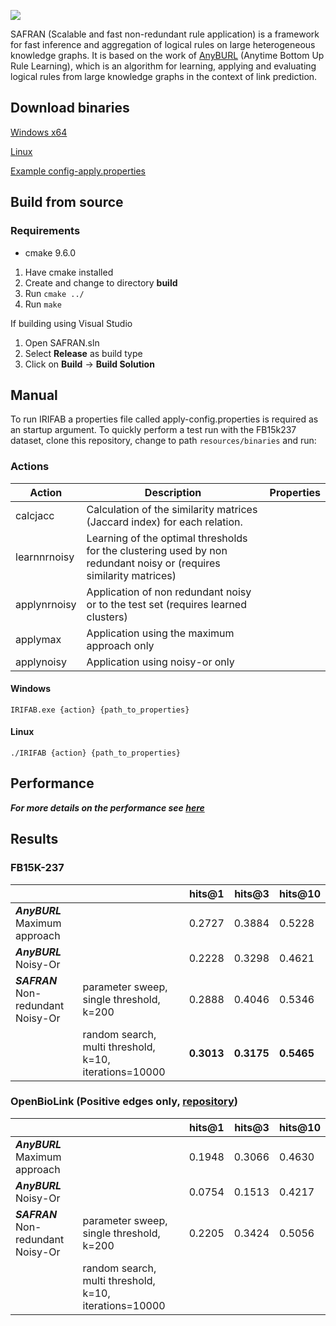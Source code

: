 ![](https://github.com/OpenBioLink/IRIFAB/raw/dev/resources/img/logo.png)

SAFRAN (Scalable and fast non-redundant rule application) is a framework for fast inference and aggregation of logical rules on large heterogeneous knowledge graphs. It is based on the work of [AnyBURL](http://web.informatik.uni-mannheim.de/AnyBURL/) (Anytime Bottom Up Rule Learning), which is an algorithm for learning, applying and evaluating logical rules from large knowledge graphs in the context of link prediction.



## Download binaries

[Windows x64](https://github.com/OpenBioLink/IRIFAB/raw/master/resources/binaries/IRIFAB.exe)

[Linux](https://github.com/OpenBioLink/IRIFAB/raw/master/resources/binaries/IRIFAB)

[Example config-apply.properties](https://github.com/OpenBioLink/IRIFAB/raw/master/resources/binaries/config-apply.properties)

## Build from source

### Requirements

* cmake 9.6.0

1. Have cmake installed
2. Create and change to directory **build**
3. Run `cmake ../`
4. Run `make`

If building using Visual Studio
1. Open SAFRAN.sln
2. Select **Release** as build type
4. Click on **Build** → **Build Solution**

## Manual

To run IRIFAB a properties file called apply-config.properties is required as an startup argument. To quickly perform a test run with the FB15k237 dataset, clone this repository, change to path `resources/binaries` and run:

### Actions

| Action       | Description                                                  | Properties |
| ------------ | ------------------------------------------------------------ | ---------- |
| calcjacc     | Calculation of the similarity matrices (Jaccard index) for each relation. |            |
| learnnrnoisy | Learning of the optimal thresholds for the clustering used by non redundant noisy or (requires similarity matrices) |            |
| applynrnoisy | Application of non redundant noisy or to the test set (requires learned clusters) |            |
| applymax     | Application using the maximum approach only                  |            |
| applynoisy   | Application using noisy-or only                              |            |

#### Windows

`IRIFAB.exe {action} {path_to_properties}`

#### Linux

`./IRIFAB {action} {path_to_properties}`

## Performance

***For more details on the performance see [here](https://github.com/OpenBioLink/IRIFAB/wiki/Performance)***

## Results

### FB15K-237

|                                     |                                                        | hits@1     | hits@3     | hits@10    |
| ----------------------------------- | ------------------------------------------------------ | ---------- | ---------- | ---------- |
| ***AnyBURL*** Maximum approach      |                                                        | 0.2727     | 0.3884     | 0.5228     |
| ***AnyBURL*** Noisy-Or              |                                                        | 0.2228     | 0.3298     | 0.4621     |
| ***SAFRAN*** Non-redundant Noisy-Or | parameter sweep, single threshold, k=200               | 0.2888     | 0.4046     | 0.5346     |
|                                     | random search, multi threshold, k=10, iterations=10000 | **0.3013** | **0.3175** | **0.5465** |

### OpenBioLink (Positive edges only, [repository](https://github.com/OpenBioLink/OpenBioLink))

|                                     |                                                        | hits@1 | hits@3 | hits@10 |
| ----------------------------------- | ------------------------------------------------------ | ------ | ------ | ------- |
| ***AnyBURL*** Maximum approach      |                                                        | 0.1948 | 0.3066 | 0.4630  |
| ***AnyBURL*** Noisy-Or              |                                                        | 0.0754 | 0.1513 | 0.4217  |
| ***SAFRAN*** Non-redundant Noisy-Or | parameter sweep, single threshold, k=200               | 0.2205 | 0.3424 | 0.5056  |
|                                     | random search, multi threshold, k=10, iterations=10000 |        |        |         |
